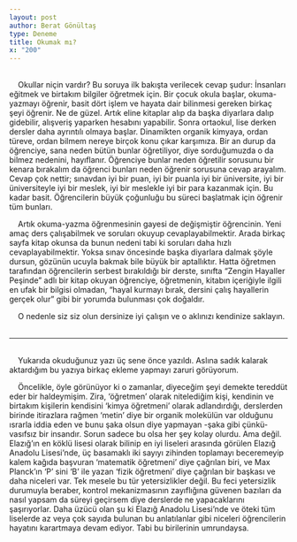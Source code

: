 ```yaml
---
layout: post
author: Berat Gönültaş
type: Deneme
title: Okumak mı?
x: "200"
---
```

<br/>
&nbsp;&nbsp;&nbsp;&nbsp;Okullar niçin vardır? Bu soruya ilk bakışta verilecek cevap şudur: İnsanları eğitmek ve birtakım bilgiler öğretmek için. Bir çocuk okula başlar, okuma-yazmayı öğrenir, basit dört işlem ve hayata dair bilinmesi gereken birkaç şeyi öğrenir. Ne de güzel. Artık eline kitaplar alıp da başka diyarlara dalıp gidebilir, alışveriş yaparken hesabını yapabilir. Sonra ortaokul, lise derken dersler daha ayrıntılı olmaya başlar. Dinamikten organik kimyaya, ordan türeve, ordan bilmem nereye birçok konu çıkar karşımıza. Bir an durup da öğrenciye, sana neden bütün bunlar öğretiliyor, diye sorduğumuzda o da bilmez nedenini, hayıflanır. Öğrenciye bunlar neden öğretilir sorusunu bir kenara bırakalım da öğrenci bunları neden öğrenir sorusuna cevap arayalım. Cevap çok nettir; sınavdan iyi bir puan, iyi bir puanla iyi bir üniversite, iyi bir üniversiteyle iyi bir meslek, iyi bir meslekle iyi bir para kazanmak için. Bu kadar basit. Öğrencilerin büyük çoğunluğu bu süreci başlatmak için öğrenir tüm bunları.

&nbsp;&nbsp;&nbsp;&nbsp;Artık okuma-yazma öğrenmesinin gayesi de değişmiştir öğrencinin. Yeni amaç ders çalışabilmek ve soruları okuyup cevaplayabilmektir. Arada birkaç sayfa kitap okunsa da bunun nedeni tabi ki soruları daha hızlı cevaplayabilmektir. Yoksa sınav öncesinde başka diyarlara dalmak şöyle dursun, gözünün ucuyla bakmak bile büyük bir aptallıktır. Hatta öğretmen tarafından öğrencilerin serbest bırakıldığı bir derste, sınıfta “Zengin Hayaller Peşinde” adlı bir kitap okuyan öğrenciye, öğretmenin, kitabın içeriğiyle ilgili en ufak bir bilgisi olmadan, “hayal kurmayı bırak, dersini çalış hayallerin gerçek olur” gibi bir yorumda bulunması çok doğaldır.

&nbsp;&nbsp;&nbsp;&nbsp;O nedenle siz siz olun dersinize iyi çalışın ve o aklınızı kendinize saklayın.
<br/>
<br/>

---

<br/>
&nbsp;&nbsp;&nbsp;&nbsp;Yukarıda okuduğunuz yazı üç sene önce yazıldı. Aslına sadık kalarak aktardığım bu yazıya birkaç ekleme yapmayı zaruri görüyorum.

&nbsp;&nbsp;&nbsp;&nbsp;Öncelikle, öyle görünüyor ki o zamanlar, diyeceğim şeyi demekte tereddüt eder bir haldeymişim. Zira, ‘öğretmen’ olarak nitelediğim kişi, kendinin ve birtakım kişilerin kendisini ‘kimya öğretmeni’ olarak adlandırdığı, derslerden birinde itirazlara rağmen ‘metin’ diye bir organik molekülün var olduğunu ısrarla iddia eden ve bunu şaka olsun diye yapmayan -şaka gibi çünkü- vasıfsız bir insandır. Sorun sadece bu olsa her şey kolay olurdu. Ama değil. Elazığ’ın en köklü lisesi olarak bilinip en iyi liseleri arasında görülen Elazığ Anadolu Lisesi’nde, üç basamaklı iki sayıyı zihinden toplamayı beceremeyip kalem kağıda başvuran ‘matematik öğretmeni’ diye çağrılan biri, ve Max Planck’ın ‘P’ sini ‘B’ ile yazan ‘fizik öğretmeni’ diye çağrılan bir başkası ve daha niceleri var. Tek mesele bu tür yetersizlikler değil. Bu feci yetersizlik durumuyla beraber, kontrol mekanizmasının zayıflığına güvenen bazıları da nasıl yapsam da süreyi geçirsem diye derslerde ne yapacaklarını şaşırıyorlar. Daha üzücü olan şu ki Elazığ Anadolu Lisesi’nde ve öteki tüm liselerde az veya çok sayıda bulunan bu anlatılanlar gibi niceleri öğrencilerin hayatını karartmaya devam ediyor. Tabi bu birilerinin umrundaysa.
